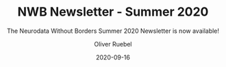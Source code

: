 ---
title: "NWB Newsletter - Summer 2020"
weight: 5
date: "2020-09-16"
subtitle: "The Neurodata Without Borders Summer 2020 Newsletter is now available!"
image: "/images/news/summer-2020.png"
author: "Oliver Ruebel"
tags: announcement, newbletter
---